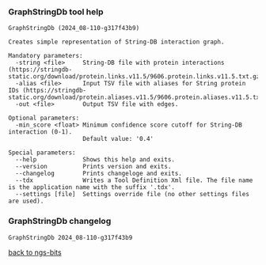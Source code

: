 ### GraphStringDb tool help
	GraphStringDb (2024_08-110-g317f43b9)
	
	Creates simple representation of String-DB interaction graph.
	
	Mandatory parameters:
	  -string <file>     String-DB file with protein interactions (https://stringdb-static.org/download/protein.links.v11.5/9606.protein.links.v11.5.txt.gz).
	  -alias <file>      Input TSV file with aliases for String protein IDs (https://stringdb-static.org/download/protein.aliases.v11.5/9606.protein.aliases.v11.5.txt.gz).
	  -out <file>        Output TSV file with edges.
	
	Optional parameters:
	  -min_score <float> Minimum confidence score cutoff for String-DB interaction (0-1).
	                     Default value: '0.4'
	
	Special parameters:
	  --help             Shows this help and exits.
	  --version          Prints version and exits.
	  --changelog        Prints changeloge and exits.
	  --tdx              Writes a Tool Definition Xml file. The file name is the application name with the suffix '.tdx'.
	  --settings [file]  Settings override file (no other settings files are used).
	
### GraphStringDb changelog
	GraphStringDb 2024_08-110-g317f43b9
	
[back to ngs-bits](https://github.com/imgag/ngs-bits)